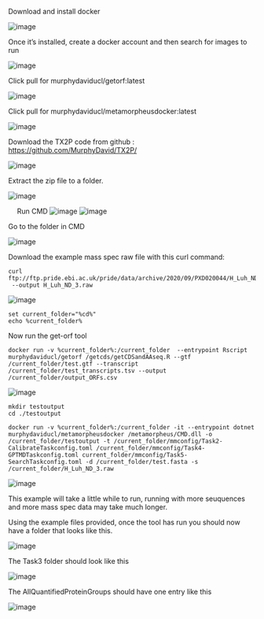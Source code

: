 Download and install docker

 
![image](https://github.com/MurphyDavid/TX2P/assets/11276387/b33b53fd-f93f-445b-bc3c-33690cbfebdb)



Once it’s installed, create a docker account and then search for images to run

![image](https://github.com/MurphyDavid/TX2P/assets/11276387/ac7cd367-786d-46d7-96c0-e9a3d97ac40a)

 
Click pull for murphydaviducl/getorf:latest

![image](https://github.com/MurphyDavid/TX2P/assets/11276387/9a1b94d3-a1e2-4bc4-bd91-570decca18fb)

Click pull for murphydaviducl/metamorpheusdocker:latest
 
![image](https://github.com/MurphyDavid/TX2P/assets/11276387/969c5fb8-34ee-43d3-b58d-7277e9409fe0)

Download the TX2P code from github : https://github.com/MurphyDavid/TX2P/

![image](https://github.com/MurphyDavid/TX2P/assets/11276387/4a6ddb75-4cd6-4230-ab71-2556877fe634)

Extract the zip file to a folder.

![image](https://github.com/MurphyDavid/TX2P/assets/11276387/28b9ae07-6a24-40d1-98a2-c3d95990f08c)


 
Run CMD
![image](https://github.com/MurphyDavid/TX2P/assets/11276387/3a2a975c-3dd3-440c-aba7-b27ddae31380)
![image](https://github.com/MurphyDavid/TX2P/assets/11276387/a483f460-9ffb-476a-846d-2a27f50281df)


Go to the folder in CMD

![image](https://github.com/MurphyDavid/TX2P/assets/11276387/db46307d-5791-4544-a876-3f40976af22f)


Download the example mass spec raw file with this curl command:

```
curl ftp://ftp.pride.ebi.ac.uk/pride/data/archive/2020/09/PXD020044/H_Luh_ND_3.raw
 --output H_Luh_ND_3.raw
```

![image](https://github.com/MurphyDavid/TX2P/assets/11276387/e14f98c7-4536-48e4-9ae0-346513582db3)


 ```
set current_folder="%cd%"
echo %current_folder%
```

Now run the get-orf tool

```
docker run -v %current_folder%:/current_folder  --entrypoint Rscript murphydaviducl/getorf /getcds/getCDSandAAseq.R --gtf /current_folder/test.gtf --transcript /current_folder/test_transcripts.tsv --output /current_folder/output_ORFs.csv
```

 ![image](https://github.com/MurphyDavid/TX2P/assets/11276387/154392a1-ec82-42d2-a840-ff93d4203467)

```
mkdir testoutput
cd ./testoutput

docker run -v %current_folder%:/current_folder -it --entrypoint dotnet murphydaviducl/metamorpheusdocker /metamorpheus/CMD.dll -o /current_folder/testoutput -t /current_folder/mmconfig/Task2-CalibrateTaskconfig.toml /current_folder/mmconfig/Task4-GPTMDTaskconfig.toml current_folder/mmconfig/Task5-SearchTaskconfig.toml -d /current_folder/test.fasta -s /current_folder/H_Luh_ND_3.raw
```

![image](https://github.com/MurphyDavid/TX2P/assets/11276387/169388c1-2df5-4512-863e-43b0ccbeebc3)

 
This example will take a little while to run, running with more seuquences and more mass spec data may take much longer.

Using the example files provided, once the tool has run you should now have a folder that looks like this.


![image](https://github.com/MurphyDavid/TX2P/assets/11276387/4b54524f-4654-4cbc-8124-6b04e7e956e0)

The Task3 folder should look like this

![image](https://github.com/MurphyDavid/TX2P/assets/11276387/79156715-18f9-43cd-a1fb-e5e93057300c)

The AllQuantifiedProteinGroups should have one entry like this

![image](https://github.com/MurphyDavid/TX2P/assets/11276387/cb8e5840-9ca7-4aa0-aeeb-73bace0465fd)



